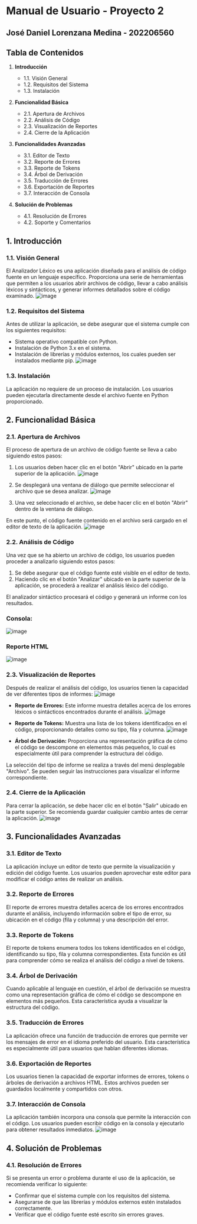# Manual de Usuario - Proyecto 2
## José Daniel Lorenzana Medina - 202206560

## Tabla de Contenidos

1. **Introducción**
   - 1.1. Visión General
   - 1.2. Requisitos del Sistema
   - 1.3. Instalación

2. **Funcionalidad Básica**
   - 2.1. Apertura de Archivos
   - 2.2. Análisis de Código
   - 2.3. Visualización de Reportes
   - 2.4. Cierre de la Aplicación

3. **Funcionalidades Avanzadas**
   - 3.1. Editor de Texto
   - 3.2. Reporte de Errores
   - 3.3. Reporte de Tokens
   - 3.4. Árbol de Derivación
   - 3.5. Traducción de Errores
   - 3.6. Exportación de Reportes
   - 3.7. Interacción de Consola

4. **Solución de Problemas**
   - 4.1. Resolución de Errores
   - 4.2. Soporte y Comentarios

## 1. Introducción

### 1.1. Visión General

El Analizador Léxico es una aplicación diseñada para el análisis de código fuente en un lenguaje específico. Proporciona una serie de herramientas que permiten a los usuarios abrir archivos de código, llevar a cabo análisis léxicos y sintácticos, y generar informes detallados sobre el código examinado.
![image](https://github.com/JoseLorenzana272/LFP_S2_2023_Proyecto2_202206560/assets/122989930/11a453af-8bc2-4ff0-8f7b-5a83c232ae7a)


### 1.2. Requisitos del Sistema

Antes de utilizar la aplicación, se debe asegurar que el sistema cumple con los siguientes requisitos:

- Sistema operativo compatible con Python.
- Instalación de Python 3.x en el sistema.
- Instalación de librerías y módulos externos, los cuales pueden ser instalados mediante pip.
  ![image](https://github.com/JoseLorenzana272/LFP_S2_2023_Proyecto2_202206560/assets/122989930/0c660193-1215-4e96-b1e6-da374036e887)


### 1.3. Instalación

La aplicación no requiere de un proceso de instalación. Los usuarios pueden ejecutarla directamente desde el archivo fuente en Python proporcionado.

## 2. Funcionalidad Básica

### 2.1. Apertura de Archivos

El proceso de apertura de un archivo de código fuente se lleva a cabo siguiendo estos pasos:

1. Los usuarios deben hacer clic en el botón "Abrir" ubicado en la parte superior de la aplicación.
![image](https://github.com/JoseLorenzana272/LFP_S2_2023_Proyecto2_202206560/assets/122989930/65df5033-57c3-49be-ae9c-f54c317ebec8)

2. Se desplegará una ventana de diálogo que permite seleccionar el archivo que se desea analizar.
![image](https://github.com/JoseLorenzana272/LFP_S2_2023_Proyecto2_202206560/assets/122989930/f3deb0fe-48b3-46e2-94a7-34727eb3852c)

3. Una vez seleccionado el archivo, se debe hacer clic en el botón "Abrir" dentro de la ventana de diálogo.

En este punto, el código fuente contenido en el archivo será cargado en el editor de texto de la aplicación.
![image](https://github.com/JoseLorenzana272/LFP_S2_2023_Proyecto2_202206560/assets/122989930/53bf9977-4091-4c9a-88fd-ef847d556381)


### 2.2. Análisis de Código

Una vez que se ha abierto un archivo de código, los usuarios pueden proceder a analizarlo siguiendo estos pasos:

1. Se debe asegurar que el código fuente esté visible en el editor de texto.
2. Haciendo clic en el botón "Analizar" ubicado en la parte superior de la aplicación, se procederá a realizar el análisis léxico del código.

El analizador sintáctico procesará el código y generará un informe con los resultados.

### Consola:
![image](https://github.com/JoseLorenzana272/LFP_S2_2023_Proyecto2_202206560/assets/122989930/59d9bb5f-1a62-4bfd-aca4-2328041b3e5e)

### Reporte HTML 

![image](https://github.com/JoseLorenzana272/LFP_S2_2023_Proyecto2_202206560/assets/122989930/61890cae-b8d4-49bb-a920-159a52f6106a)


### 2.3. Visualización de Reportes

Después de realizar el análisis del código, los usuarios tienen la capacidad de ver diferentes tipos de informes:
![image](https://github.com/JoseLorenzana272/LFP_S2_2023_Proyecto2_202206560/assets/122989930/3e63e979-1ec3-400d-a71f-6b8336ad7a15)


- **Reporte de Errores:** Este informe muestra detalles acerca de los errores léxicos o sintácticos encontrados durante el análisis.
  ![image](https://github.com/JoseLorenzana272/LFP_S2_2023_Proyecto2_202206560/assets/122989930/1579ac39-02a6-4e14-ae3e-e788cceaf6ee)


- **Reporte de Tokens:** Muestra una lista de los tokens identificados en el código, proporcionando detalles como su tipo, fila y columna.
  ![image](https://github.com/JoseLorenzana272/LFP_S2_2023_Proyecto2_202206560/assets/122989930/d7f8c83f-b70b-4971-9040-b847b69b5f73)


- **Árbol de Derivación:** Proporciona una representación gráfica de cómo el código se descompone en elementos más pequeños, lo cual es especialmente útil para comprender la estructura del código.

La selección del tipo de informe se realiza a través del menú desplegable "Archivo". Se pueden seguir las instrucciones para visualizar el informe correspondiente.

### 2.4. Cierre de la Aplicación

Para cerrar la aplicación, se debe hacer clic en el botón "Salir" ubicado en la parte superior. Se recomienda guardar cualquier cambio antes de cerrar la aplicación.
![image](https://github.com/JoseLorenzana272/LFP_S2_2023_Proyecto2_202206560/assets/122989930/06644532-a2d0-468b-8b8d-37888b7846a4)


## 3. Funcionalidades Avanzadas

### 3.1. Editor de Texto

La aplicación incluye un editor de texto que permite la visualización y edición del código fuente. Los usuarios pueden aprovechar este editor para modificar el código antes de realizar un análisis.

### 3.2. Reporte de Errores

El reporte de errores muestra detalles acerca de los errores encontrados durante el análisis, incluyendo información sobre el tipo de error, su ubicación en el código (fila y columna) y una descripción del error.

### 3.3. Reporte de Tokens

El reporte de tokens enumera todos los tokens identificados en el código, identificando su tipo, fila y columna correspondientes. Esta función es útil para comprender cómo se realiza el análisis del código a nivel de tokens.

### 3.4. Árbol de Derivación

Cuando aplicable al lenguaje en cuestión, el árbol de derivación se muestra como una representación gráfica de cómo el código se descompone en elementos más pequeños. Esta característica ayuda a visualizar la estructura del código.

### 3.5. Traducción de Errores

La aplicación ofrece una función de traducción de errores que permite ver los mensajes de error en el idioma preferido del usuario. Esta característica es especialmente útil para usuarios que hablan diferentes idiomas.

### 3.6. Exportación de Reportes

Los usuarios tienen la capacidad de exportar informes de errores, tokens o árboles de derivación a archivos HTML. Estos archivos pueden ser guardados localmente y compartidos con otros.

### 3.7. Interacción de Consola

La aplicación también incorpora una consola que permite la interacción con el código. Los usuarios pueden escribir código en la consola y ejecutarlo para obtener resultados inmediatos.
![image](https://github.com/JoseLorenzana272/LFP_S2_2023_Proyecto2_202206560/assets/122989930/76c77b64-9fe1-43cd-9334-47d6edf4e4ce)


## 4. Solución de Problemas

### 4.1. Resolución de Errores

Si se presenta un error o problema durante el uso de la aplicación, se recomienda verificar lo siguiente:

- Confirmar que el sistema cumple con los requisitos del sistema.
- Asegurarse de que las librerías y módulos externos estén instalados correctamente.
- Verificar que el código fuente esté escrito sin errores graves.
